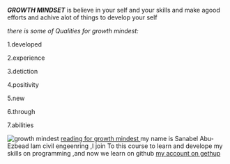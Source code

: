 ***GROWTH MINDSET*** is believe in your self and your skills and make agood efforts and achive alot of things to develop your self

*there is some of
Qualities for growth mindest:*

1.developed

2.experience

3.detiction


4.positivity

5.new

6.through

7.abilities

![growth mindest](https://www.hopehighonline.org/wp-content/uploads/2019/07/Growth-Mindset-Illustration-01.jpg)
[reading for growth mindest  ](https://www.psychologytoday.com/us/basics/growth-mindset)
my name is Sanabel Abu-Ezbead Iam civil engeenring ,I join To this course to learn and develope my skills on programming ,and now we learn on github
[my account on gethup]()

